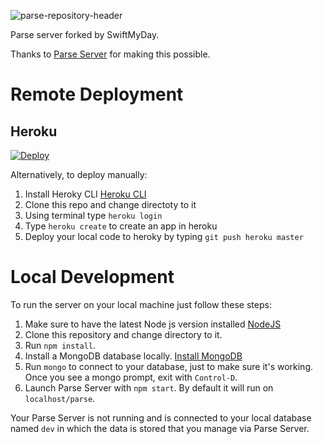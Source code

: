 ![parse-repository-header](https://swiftmyday.github.io/Deposit/banner.png)

Parse server forked by SwiftMyDay. 

Thanks to [Parse Server](https://github.com/ParsePlatform/parse-server) for making this possible.



# Remote Deployment

## Heroku

[![Deploy](https://www.herokucdn.com/deploy/button.svg)](https://heroku.com/deploy?template=https://github.com/swiftmyday/ParseServer-SwiftMyDay)

Alternatively, to deploy manually:

1. Install Heroky CLI [Heroku CLI](https://devcenter.heroku.com/articles/heroku-cli)
2. Clone this repo and change directoty to it
3. Using terminal type `heroku login`
4. Type `heroku create` to create an app in heroku
5. Deploy your local code to heroky by typing `git push heroku master`


# Local Development

To run the server on your local machine just follow these steps:

1. Make sure to have the latest Node js version installed [NodeJS](https://nodejs.org/en)
2. Clone this repository and change directory to it.
3. Run `npm install`.
4. Install a MongoDB database locally. [Install MongoDB](https://www.mongodb.com/docs/v3.0/tutorial/install-mongodb-on-os-x/)
5. Run `mongo` to connect to your database, just to make sure it's working. Once you see a mongo prompt, exit with `Control-D`.
6. Launch Parse Server with `npm start`. By default it will run on `localhost/parse`.

Your Parse Server is not running and is connected to your local database named `dev` in which the data is stored that you manage via Parse Server.

[license-svg]: https://img.shields.io/badge/license-BSD-lightgrey.svg
[license-link]: LICENSE
[open-collective-link]: https://opencollective.com/parse-server
